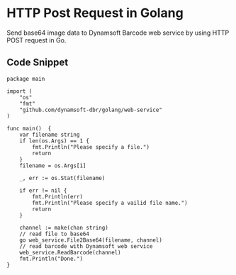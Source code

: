 # HTTP Post Request in Golang
Send base64 image data to Dynamsoft Barcode web service by using HTTP POST request in Go.

## Code Snippet

```Golang
package main

import (
	"os"
	"fmt"
	"github.com/dynamsoft-dbr/golang/web-service"
)

func main()  {
	var filename string
	if len(os.Args) == 1 {
		fmt.Println("Please specify a file.")
		return
	}
	filename = os.Args[1]

	_, err := os.Stat(filename)

	if err != nil {
		fmt.Println(err)
		fmt.Println("Please specify a vailid file name.")
		return
	}

	channel := make(chan string)
	// read file to base64
	go web_service.File2Base64(filename, channel)
	// read barcode with Dynamsoft web service
	web_service.ReadBarcode(channel)
	fmt.Println("Done.")
}

```